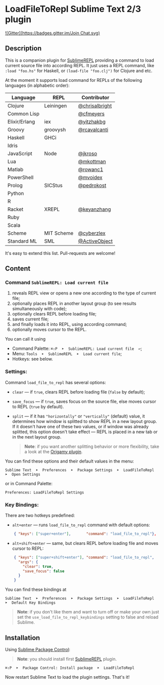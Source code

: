 # LoadFileToRepl Sublime Text 2/3 plugin

[![Gitter](https://badges.gitter.im/Join Chat.svg)](https://gitter.im/laughedelic/LoadFileToRepl?utm_source=badge&utm_medium=badge&utm_campaign=pr-badge)

## Description

This is a companion plugin for [SublimeREPL](http://github.com/wuub/SublimeREPL) providing a command to load current source file into according REPL. It just uses a REPL command, like `:load "foo.hs"` for Haskell, or `(load-file "foo.clj")` for Clojure and etc.

At the moment it supports load command for REPLs of the following languages (in alphabetic order):

|    Language   |    REPL    |                              Contributor                               |
| ------------- | ---------- | ---------------------------------------------------------------------- |
| Clojure       | Leiningen  | [@chrisalbright](https://github.com/laughedelic/LoadFileToRepl/pull/6) |
| Common Lisp   |            | [@cfmeyers](https://github.com/laughedelic/LoadFileToRepl/issues/12)   |
| Elixir/Erlang | iex        | [@yitzhakbg](https://github.com/laughedelic/LoadFileToRepl/issues/23)  |
| Groovy        | groovysh   | [@rcavalcanti](https://github.com/laughedelic/LoadFileToRepl/pull/15)  |
| Haskell       | GHCi       |                                                                        |
| Idris         |            |                                                                        |
| JavaScript    | Node       | [@jkroso](https://github.com/laughedelic/LoadFileToRepl/pull/9)        |
| Lua           |            | [@mkottman](https://github.com/laughedelic/LoadFileToRepl/issues/5)    |
| Matlab        |            | [@rowanc1](https://github.com/laughedelic/LoadFileToRepl/pull/17)      |
| PowerShell    |            | [@mvoidex](https://github.com/laughedelic/LoadFileToRepl/issues/7)     |
| Prolog        | SICStus    | [@pedrokost](https://github.com/laughedelic/LoadFileToRepl/pull/21)    |
| Python        |            |                                                                        |
| R             |            |                                                                        |
| Racket        | XREPL      | [@keyanzhang](https://github.com/laughedelic/LoadFileToRepl/pull/30)   |
| Ruby          |            |                                                                        |
| Scala         |            |                                                                        |
| Scheme        | MIT Scheme | [@cyberzlex](https://github.com/laughedelic/LoadFileToRepl/pull/19)    |
| Standard ML   | SML        | [@ActiveObject](https://github.com/laughedelic/LoadFileToRepl/pull/8)  |

It's easy to extend this list. Pull-requests are welcome!


## Content

### Command `SublimeREPL: Load current file`

1. reveals REPL view or opens a new one according to the type of current file;
1. optionally places REPL in another layout group (to see results simultaneously with code);
1. optionally clears REPL before loading file;
1. saves current file;
1. and finally loads it into REPL, using according command;
1. optionally moves cursor to the REPL.

You can call it using 

* Command Palette: `⌘⇧P  ➤  SublimeREPL: Load current file  ↩`;
* Menu: `Tools  ➤  SublimeREPL  ➤  Load current file`;
* Hotkeys: see below.


### Settings:

Command `load_file_to_repl` has several options:

* `clear` — if `true`, clears REPL before loading file (`false` by default);
* `save_focus` — if `true`, saves focus on the source file, else moves cursor to REPL (`true` by default).
* `split` —  if it has `"horizontally"` or `"vertically"` (default) value, it determines how window is splitted to show REPL in a new layout group. If it doesn't have one of these two values, or if window was already splitted, this option doesn't take effect — REPL is placed in a new tab or in the next layout group.

   > **Note**: if you want another splitting behavior or more flexibility, take a look at the [Origamy plugin](https://github.com/SublimeText/Origami/).

You can find these options and their default values in the menu:

	Sublime Text  ➤  Preferences  ➤  Package Settings  ➤  LoadFileToRepl  ➤  Open Settings

or in Command Palette:

	Preferences: LoadFileToRepl Settings



### Key Bindings:

There are two hotkeys predefined:

* `alt+enter` — runs `load_file_to_repl` command with default options:

```json
	{ "keys": ["super+enter"], 		 "command": "load_file_to_repl"},
```

* `alt+shift+enter` — same, but clears REPL before loading file and moves cursor to REPL:

```json
	{ "keys": ["super+shift+enter"], "command": "load_file_to_repl", 
	  "args": {
	  	"clear": true,
	  	"save_focus": false
	  }
	}
```

You can find these bindings at

	Sublime Text  ➤  Preferences  ➤  Package Settings  ➤  LoadFileToRepl  ➤  Default Key Bindings

> **Note**: if you don't like them and want to turn off or make your own just set the `use_load_file_to_repl_keybindings` setting to false and reload Sublime.


## Installation

Using [Sublime Package Control](http://wbond.net/sublime_packages/package_control):

> **Note**: you should install first [SublimeREPL](http://github.com/wuub/SublimeREPL) plugin.

	⌘⇧P  ➤  Package Control: Install package  ➤  LoadFileToRepl

Now restart Sublime Text to load the plugin settings. That's it!
